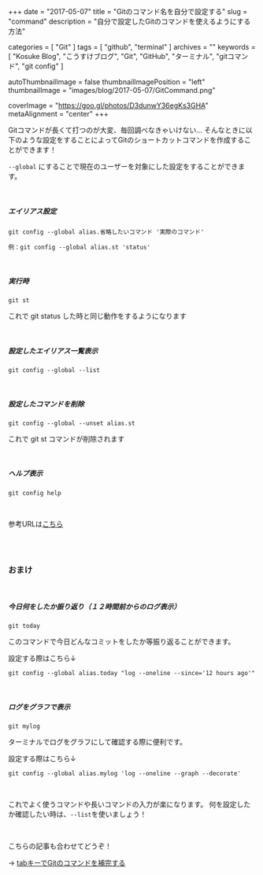 +++
date = "2017-05-07"
title = "Gitのコマンド名を自分で設定する"
slug = "command"
description = "自分で設定したGitのコマンドを使えるようにする方法"

categories = [
	"Git"
]
tags = [
	"github",
	"terminal"
]
archives = ""
keywords = [
	"Kosuke Blog",
	"こうすけブログ",
	"Git",
	"GitHub",
	"ターミナル",
	"gitコマンド",
	"git config"
]

autoThumbnailImage = false
thumbnailImagePosition = "left"
thumbnailImage = "images/blog/2017-05-07/GitCommand.png"

coverImage = "https://goo.gl/photos/D3dunwY36egKs3GHA"
metaAlignment = "center"
+++


Gitコマンドが長くて打つのが大変、毎回調べなきゃいけない... そんなときに以下のような設定をすることによってGitのショートカットコマンドを作成することができます！

`--global` にすることで現在のユーザーを対象にした設定をすることができます。

<br>

##### エイリアス設定

```
git config --global alias.省略したいコマンド '実際のコマンド'
```

```
例：git config --global alias.st 'status'
```

<br>

##### 実行時

```
git st
```

これで git status した時と同じ動作をするようになります

<br>

##### 設定したエイリアス一覧表示

```
git config --global --list
```

<br>

##### 設定したコマンドを削除

```
git config --global --unset alias.st
```

これで  git st コマンドが削除されます

<br>

##### ヘルプ表示

```
git config help
```

<br>

参考URLは[こちら](https://git-scm.com/book/en/v2/Git-Basics-Git-Aliases)

<br>

<br>

### おまけ

<br>

##### 今日何をしたか振り返り（１２時間前からのログ表示）

```
git today
```

このコマンドで今日どんなコミットをしたか等振り返ることができます。

設定する際はこちら↓
```
git config --global alias.today "log --oneline --since='12 hours ago'"
```

<br>

##### ログをグラフで表示

```
git mylog
```

ターミナルでログをグラフにして確認する際に便利です。

設定する際はこちら↓

```
git config --global alias.mylog 'log --oneline --graph --decorate'
```

<br>

これでよく使うコマンドや長いコマンドの入力が楽になります。
何を設定したか確認したい時は、`--list`を使いましょう！

<br>

こちらの記事も合わせてどうぞ！

→ [tabキーでGitのコマンドを補完する](https://kosukeblog.com/2017/04/completion/)